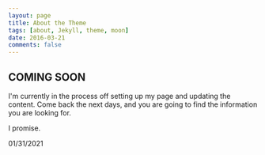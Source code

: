```yaml
---
layout: page
title: About the Theme
tags: [about, Jekyll, theme, moon]
date: 2016-03-21
comments: false
---
```

    

## COMING SOON

I'm currently in the process off setting up my page and updating the content.
Come back the next days, and you are going to find the information you are looking for. 

I promise.

01/31/2021

